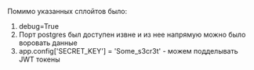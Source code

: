 Помимо указанных сплойтов было:
1. debug=True
2. Порт postgres был доступен извне и из нее напрямую можно было воровать данные
3. app.config['SECRET_KEY'] = 'Some_s3cr3t' - можем подделывать JWT токены
